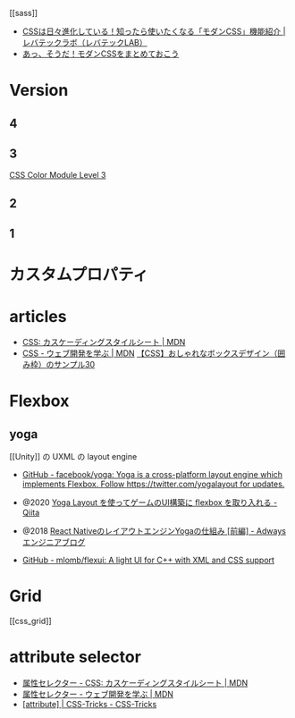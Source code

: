 [[sass]]

- [CSSは日々進化している！知ったら使いたくなる「モダンCSS」機能紹介 | レバテックラボ（レバテックLAB）](https://levtech.jp/media/article/column/detail_429/)
- [あっ、そうだ！モダンCSSをまとめておこう](https://zenn.dev/hiraoku/articles/926cbb8bc35eaa)

# Version

## 4

## 3

[CSS Color Module Level 3](https://www.w3.org/TR/css-color-3/#svg-color)

## 2

## 1

# カスタムプロパティ

# articles

- [CSS: カスケーディングスタイルシート | MDN](https://developer.mozilla.org/ja/docs/Web/CSS)
- [CSS - ウェブ開発を学ぶ | MDN](https://developer.mozilla.org/ja/docs/Learn/CSS)
  [【CSS】おしゃれなボックスデザイン（囲み枠）のサンプル30](https://saruwakakun.com/html-css/reference/box)

# Flexbox

## yoga

[[Unity]] の UXML の layout engine

- [GitHub - facebook/yoga: Yoga is a cross-platform layout engine which implements Flexbox. Follow https://twitter.com/yogalayout for updates.](https://github.com/facebook/yoga)
- @2020 [Yoga Layout を使ってゲームのUI構築に flexbox を取り入れる - Qiita](https://qiita.com/rutan/items/25345dffb2cb71d8a752)
- @2018 [React NativeのレイアウトエンジンYogaの仕組み [前編] - Adwaysエンジニアブログ](https://blog.engineer.adways.net/entry/2018/08/24/202254)

- [GitHub - mlomb/flexui: A light UI for C++ with XML and CSS support](https://github.com/mlomb/flexui)

# Grid

[[css_grid]]

# attribute selector

- [属性セレクター - CSS: カスケーディングスタイルシート | MDN](https://developer.mozilla.org/ja/docs/Web/CSS/Attribute_selectors)
- [属性セレクター - ウェブ開発を学ぶ | MDN](https://developer.mozilla.org/ja/docs/Learn/CSS/Building_blocks/Selectors/Attribute_selectors)
- [[attribute] | CSS-Tricks - CSS-Tricks](https://css-tricks.com/almanac/selectors/a/attribute/)
